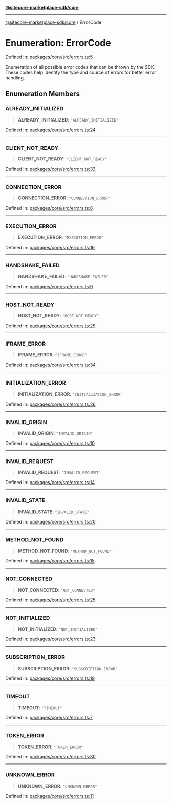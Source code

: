 [**@sitecore-marketplace-sdk/core**](../README.md)

***

[@sitecore-marketplace-sdk/core](../README.md) / ErrorCode

# Enumeration: ErrorCode

Defined in: [packages/core/src/errors.ts:5](https://github.com/Sitecore/sitecore-marketplace-sdk/blob/4fddef1575854206bbf02ee3cfbdeb66bb2ec8a6/packages/core/src/errors.ts#L5)

Enumeration of all possible error codes that can be thrown by the SDK.
These codes help identify the type and source of errors for better error handling.

## Enumeration Members

### ALREADY\_INITIALIZED

> **ALREADY\_INITIALIZED**: `"ALREADY_INITIALIZED"`

Defined in: [packages/core/src/errors.ts:24](https://github.com/Sitecore/sitecore-marketplace-sdk/blob/4fddef1575854206bbf02ee3cfbdeb66bb2ec8a6/packages/core/src/errors.ts#L24)

***

### CLIENT\_NOT\_READY

> **CLIENT\_NOT\_READY**: `"CLIENT_NOT_READY"`

Defined in: [packages/core/src/errors.ts:33](https://github.com/Sitecore/sitecore-marketplace-sdk/blob/4fddef1575854206bbf02ee3cfbdeb66bb2ec8a6/packages/core/src/errors.ts#L33)

***

### CONNECTION\_ERROR

> **CONNECTION\_ERROR**: `"CONNECTION_ERROR"`

Defined in: [packages/core/src/errors.ts:8](https://github.com/Sitecore/sitecore-marketplace-sdk/blob/4fddef1575854206bbf02ee3cfbdeb66bb2ec8a6/packages/core/src/errors.ts#L8)

***

### EXECUTION\_ERROR

> **EXECUTION\_ERROR**: `"EXECUTION_ERROR"`

Defined in: [packages/core/src/errors.ts:16](https://github.com/Sitecore/sitecore-marketplace-sdk/blob/4fddef1575854206bbf02ee3cfbdeb66bb2ec8a6/packages/core/src/errors.ts#L16)

***

### HANDSHAKE\_FAILED

> **HANDSHAKE\_FAILED**: `"HANDSHAKE_FAILED"`

Defined in: [packages/core/src/errors.ts:9](https://github.com/Sitecore/sitecore-marketplace-sdk/blob/4fddef1575854206bbf02ee3cfbdeb66bb2ec8a6/packages/core/src/errors.ts#L9)

***

### HOST\_NOT\_READY

> **HOST\_NOT\_READY**: `"HOST_NOT_READY"`

Defined in: [packages/core/src/errors.ts:29](https://github.com/Sitecore/sitecore-marketplace-sdk/blob/4fddef1575854206bbf02ee3cfbdeb66bb2ec8a6/packages/core/src/errors.ts#L29)

***

### IFRAME\_ERROR

> **IFRAME\_ERROR**: `"IFRAME_ERROR"`

Defined in: [packages/core/src/errors.ts:34](https://github.com/Sitecore/sitecore-marketplace-sdk/blob/4fddef1575854206bbf02ee3cfbdeb66bb2ec8a6/packages/core/src/errors.ts#L34)

***

### INITIALIZATION\_ERROR

> **INITIALIZATION\_ERROR**: `"INITIALIZATION_ERROR"`

Defined in: [packages/core/src/errors.ts:26](https://github.com/Sitecore/sitecore-marketplace-sdk/blob/4fddef1575854206bbf02ee3cfbdeb66bb2ec8a6/packages/core/src/errors.ts#L26)

***

### INVALID\_ORIGIN

> **INVALID\_ORIGIN**: `"INVALID_ORIGIN"`

Defined in: [packages/core/src/errors.ts:10](https://github.com/Sitecore/sitecore-marketplace-sdk/blob/4fddef1575854206bbf02ee3cfbdeb66bb2ec8a6/packages/core/src/errors.ts#L10)

***

### INVALID\_REQUEST

> **INVALID\_REQUEST**: `"INVALID_REQUEST"`

Defined in: [packages/core/src/errors.ts:14](https://github.com/Sitecore/sitecore-marketplace-sdk/blob/4fddef1575854206bbf02ee3cfbdeb66bb2ec8a6/packages/core/src/errors.ts#L14)

***

### INVALID\_STATE

> **INVALID\_STATE**: `"INVALID_STATE"`

Defined in: [packages/core/src/errors.ts:20](https://github.com/Sitecore/sitecore-marketplace-sdk/blob/4fddef1575854206bbf02ee3cfbdeb66bb2ec8a6/packages/core/src/errors.ts#L20)

***

### METHOD\_NOT\_FOUND

> **METHOD\_NOT\_FOUND**: `"METHOD_NOT_FOUND"`

Defined in: [packages/core/src/errors.ts:15](https://github.com/Sitecore/sitecore-marketplace-sdk/blob/4fddef1575854206bbf02ee3cfbdeb66bb2ec8a6/packages/core/src/errors.ts#L15)

***

### NOT\_CONNECTED

> **NOT\_CONNECTED**: `"NOT_CONNECTED"`

Defined in: [packages/core/src/errors.ts:25](https://github.com/Sitecore/sitecore-marketplace-sdk/blob/4fddef1575854206bbf02ee3cfbdeb66bb2ec8a6/packages/core/src/errors.ts#L25)

***

### NOT\_INITIALIZED

> **NOT\_INITIALIZED**: `"NOT_INITIALIZED"`

Defined in: [packages/core/src/errors.ts:23](https://github.com/Sitecore/sitecore-marketplace-sdk/blob/4fddef1575854206bbf02ee3cfbdeb66bb2ec8a6/packages/core/src/errors.ts#L23)

***

### SUBSCRIPTION\_ERROR

> **SUBSCRIPTION\_ERROR**: `"SUBSCRIPTION_ERROR"`

Defined in: [packages/core/src/errors.ts:19](https://github.com/Sitecore/sitecore-marketplace-sdk/blob/4fddef1575854206bbf02ee3cfbdeb66bb2ec8a6/packages/core/src/errors.ts#L19)

***

### TIMEOUT

> **TIMEOUT**: `"TIMEOUT"`

Defined in: [packages/core/src/errors.ts:7](https://github.com/Sitecore/sitecore-marketplace-sdk/blob/4fddef1575854206bbf02ee3cfbdeb66bb2ec8a6/packages/core/src/errors.ts#L7)

***

### TOKEN\_ERROR

> **TOKEN\_ERROR**: `"TOKEN_ERROR"`

Defined in: [packages/core/src/errors.ts:30](https://github.com/Sitecore/sitecore-marketplace-sdk/blob/4fddef1575854206bbf02ee3cfbdeb66bb2ec8a6/packages/core/src/errors.ts#L30)

***

### UNKNOWN\_ERROR

> **UNKNOWN\_ERROR**: `"UNKNOWN_ERROR"`

Defined in: [packages/core/src/errors.ts:11](https://github.com/Sitecore/sitecore-marketplace-sdk/blob/4fddef1575854206bbf02ee3cfbdeb66bb2ec8a6/packages/core/src/errors.ts#L11)
